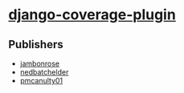# [django-coverage-plugin](https://pypi.org/project/django-coverage-plugin)



## Publishers
- [jambonrose](https://pypi.org/user/jambonrose)
- [nedbatchelder](https://pypi.org/user/nedbatchelder)
- [pmcanulty01](https://pypi.org/user/pmcanulty01)

